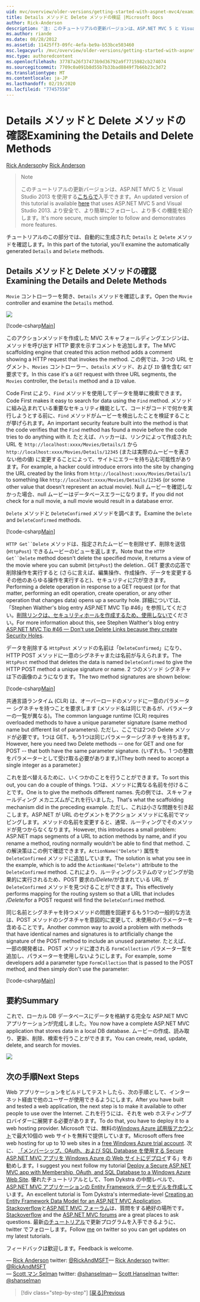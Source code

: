 ```yaml
---
uid: mvc/overview/older-versions/getting-started-with-aspnet-mvc4/examining-the-details-and-delete-methods
title: Details メソッドと Delete メソッドの検証 |Microsoft Docs
author: Rick-Anderson
description: '注: このチュートリアルの更新バージョンは、ASP.NET MVC 5 と Visual Studio 2013 を使用するこちらで入手できます。 より安全で、より簡単にフォローとデモができます...'
ms.author: riande
ms.date: 08/28/2012
ms.assetid: 11425ff3-09fc-4efa-be9a-b53bce503460
msc.legacyurl: /mvc/overview/older-versions/getting-started-with-aspnet-mvc4/examining-the-details-and-delete-methods
msc.type: authoredcontent
ms.openlocfilehash: 37787a26f37473b9d36792a9f7715982cb274074
ms.sourcegitcommit: 7709c0a091b8d55b7b33bad8849f7b66b23c3d72
ms.translationtype: MT
ms.contentlocale: ja-JP
ms.lasthandoff: 02/19/2020
ms.locfileid: "77457558"
---
```

# <a name="examining-the-details-and-delete-methods"></a><span data-ttu-id="c9a96-104">Details メソッドと Delete メソッドの確認</span><span class="sxs-lookup"><span data-stu-id="c9a96-104">Examining the Details and Delete Methods</span></span>

<span data-ttu-id="c9a96-105">[Rick Anderson](https://twitter.com/RickAndMSFT)</span><span class="sxs-lookup"><span data-stu-id="c9a96-105">by [Rick Anderson](https://twitter.com/RickAndMSFT)</span></span>

> > [!NOTE]
> > <span data-ttu-id="c9a96-106">このチュートリアルの更新バージョンは、ASP.NET MVC 5 と Visual Studio 2013 を使用する[こちらで](../../getting-started/introduction/getting-started.md)入手できます。</span><span class="sxs-lookup"><span data-stu-id="c9a96-106">An updated version of this tutorial is available [here](../../getting-started/introduction/getting-started.md) that uses ASP.NET MVC 5 and Visual Studio 2013.</span></span> <span data-ttu-id="c9a96-107">より安全で、より簡単にフォローし、より多くの機能を紹介します。</span><span class="sxs-lookup"><span data-stu-id="c9a96-107">It's more secure, much simpler to follow and demonstrates more features.</span></span>

<span data-ttu-id="c9a96-108">チュートリアルのこの部分では、自動的に生成された `Details` と `Delete` メソッドを確認します。</span><span class="sxs-lookup"><span data-stu-id="c9a96-108">In this part of the tutorial, you'll examine the automatically generated `Details` and `Delete` methods.</span></span>

## <a name="examining-the-details-and-delete-methods"></a><span data-ttu-id="c9a96-109">Details メソッドと Delete メソッドの確認</span><span class="sxs-lookup"><span data-stu-id="c9a96-109">Examining the Details and Delete Methods</span></span>

<span data-ttu-id="c9a96-110">`Movie` コントローラーを開き、`Details` メソッドを確認します。</span><span class="sxs-lookup"><span data-stu-id="c9a96-110">Open the `Movie` controller and examine the `Details` method.</span></span>

![](examining-the-details-and-delete-methods/_static/image1.png)

[!code-csharp[Main](examining-the-details-and-delete-methods/samples/sample1.cs)]

<span data-ttu-id="c9a96-111">このアクションメソッドを作成した MVC スキャフォールディングエンジンは、メソッドを呼び出す HTTP 要求を示すコメントを追加します。</span><span class="sxs-lookup"><span data-stu-id="c9a96-111">The MVC scaffolding engine that created this action method adds a comment showing a HTTP request that invokes the method.</span></span> <span data-ttu-id="c9a96-112">この例では、3つの URL セグメント、`Movies` コントローラー、`Details` メソッド、および `ID` 値を含む `GET` 要求です。</span><span class="sxs-lookup"><span data-stu-id="c9a96-112">In this case it's a `GET` request with three URL segments, the `Movies` controller, the `Details` method and a `ID` value.</span></span>

<span data-ttu-id="c9a96-113">Code First により、`Find` メソッドを使用してデータを簡単に検索できます。</span><span class="sxs-lookup"><span data-stu-id="c9a96-113">Code First makes it easy to search for data using the `Find` method.</span></span> <span data-ttu-id="c9a96-114">メソッドに組み込まれている重要なセキュリティ機能として、コードがコードで何かを実行しようとする前に、`Find` メソッドがムービーを検出したことを検証することが挙げられます。</span><span class="sxs-lookup"><span data-stu-id="c9a96-114">An important security feature built into the method is that the code verifies that the `Find` method has found a movie before the code tries to do anything with it.</span></span> <span data-ttu-id="c9a96-115">たとえば、ハッカーは、リンクによって作成された URL を `http://localhost:xxxx/Movies/Details/1` から `http://localhost:xxxx/Movies/Details/12345` (または実際のムービーを表さない他の値) に変更することによって、サイトにエラーを持ち込む可能性があります。</span><span class="sxs-lookup"><span data-stu-id="c9a96-115">For example, a hacker could introduce errors into the site by changing the URL created by the links from `http://localhost:xxxx/Movies/Details/1` to something like `http://localhost:xxxx/Movies/Details/12345` (or some other value that doesn't represent an actual movie).</span></span> <span data-ttu-id="c9a96-116">Null ムービーを確認しなかった場合、null ムービーはデータベースエラーになります。</span><span class="sxs-lookup"><span data-stu-id="c9a96-116">If you did not check for a null movie, a null movie would result in a database error.</span></span>

<span data-ttu-id="c9a96-117">`Delete` メソッドと `DeleteConfirmed` メソッドを調べます。</span><span class="sxs-lookup"><span data-stu-id="c9a96-117">Examine the `Delete` and `DeleteConfirmed` methods.</span></span>

[!code-csharp[Main](examining-the-details-and-delete-methods/samples/sample2.cs?highlight=17)]

<span data-ttu-id="c9a96-118">`HTTP Get``Delete` メソッドは、指定されたムービーを削除せず、削除を送信 (`HttpPost`) できるムービーのビューを返します。</span><span class="sxs-lookup"><span data-stu-id="c9a96-118">Note that the `HTTP Get``Delete` method doesn't delete the specified movie, it returns a view of the movie where you can submit (`HttpPost`) the deletion..</span></span> <span data-ttu-id="c9a96-119">GET 要求の応答で削除操作を実行すると (さらに言えば、編集操作、作成操作、データを変更するその他のあらゆる操作を実行すると)、セキュリティに穴が空きます。</span><span class="sxs-lookup"><span data-stu-id="c9a96-119">Performing a delete operation in response to a GET request (or for that matter, performing an edit operation, create operation, or any other operation that changes data) opens up a security hole.</span></span> <span data-ttu-id="c9a96-120">詳細については、「Stephen Walther's blog entry ASP.NET MVC Tip #46」を参照してください。[削除リンクは、セキュリティホールを作成するため、使用しないで](http://stephenwalther.com/blog/archive/2009/01/21/asp.net-mvc-tip-46-ndash-donrsquot-use-delete-links-because.aspx)ください。</span><span class="sxs-lookup"><span data-stu-id="c9a96-120">For more information about this, see Stephen Walther's blog entry [ASP.NET MVC Tip #46 — Don't use Delete Links because they create Security Holes](http://stephenwalther.com/blog/archive/2009/01/21/asp.net-mvc-tip-46-ndash-donrsquot-use-delete-links-because.aspx).</span></span>

<span data-ttu-id="c9a96-121">データを削除する `HttpPost` メソッドの名前は「`DeleteConfirmed`」になり、HTTP POST メソッドに一意のシグネチャまたは名前が与えられます。</span><span class="sxs-lookup"><span data-stu-id="c9a96-121">The `HttpPost` method that deletes the data is named `DeleteConfirmed` to give the HTTP POST method a unique signature or name.</span></span> <span data-ttu-id="c9a96-122">2 つのメソッド シグネチャは下の画像のようになります。</span><span class="sxs-lookup"><span data-stu-id="c9a96-122">The two method signatures are shown below:</span></span>

[!code-csharp[Main](examining-the-details-and-delete-methods/samples/sample3.cs)]

<span data-ttu-id="c9a96-123">共通言語ランタイム (CLR) は、オーバーロードのメソッドに一意のパラメーター シグネチャを持つことを要求します (メソッド名は同じであるが、パラメーターの一覧が異なる)。</span><span class="sxs-lookup"><span data-stu-id="c9a96-123">The common language runtime (CLR) requires overloaded methods to have a unique parameter signature (same method name but different list of parameters).</span></span> <span data-ttu-id="c9a96-124">ただし、ここでは2つの Delete メソッドが必要です。1つは GET、もう1つは同じパラメーターシグネチャを持ちます。</span><span class="sxs-lookup"><span data-stu-id="c9a96-124">However, here you need two Delete methods -- one for GET and one for POST -- that both have the same parameter signature.</span></span> <span data-ttu-id="c9a96-125">(いずれも、1 つの整数をパラメーターとして受け取る必要があります。)</span><span class="sxs-lookup"><span data-stu-id="c9a96-125">(They both need to accept a single integer as a parameter.)</span></span>

<span data-ttu-id="c9a96-126">これを並べ替えるために、いくつかのことを行うことができます。</span><span class="sxs-lookup"><span data-stu-id="c9a96-126">To sort this out, you can do a couple of things.</span></span> <span data-ttu-id="c9a96-127">1つは、メソッドに異なる名前を付けることです。</span><span class="sxs-lookup"><span data-stu-id="c9a96-127">One is to give the methods different names.</span></span> <span data-ttu-id="c9a96-128">先の例では、スキャフォールディング メカニズムがこれを行いました。</span><span class="sxs-lookup"><span data-stu-id="c9a96-128">That's what the scaffolding mechanism did in the preceding example.</span></span> <span data-ttu-id="c9a96-129">ただし、これは小さな問題を引き起こします。ASP.NET が URL のセグメントをアクション メソッドに名前でマッピングします。メソッドの名前を変更すると、通常、ルーティングでそのメソッドが見つからなくなります。</span><span class="sxs-lookup"><span data-stu-id="c9a96-129">However, this introduces a small problem: ASP.NET maps segments of a URL to action methods by name, and if you rename a method, routing normally wouldn't be able to find that method.</span></span> <span data-ttu-id="c9a96-130">この解決策はこの例で確認できます。`ActionName("Delete")` 属性を `DeleteConfirmed` メソッドに追加しています。</span><span class="sxs-lookup"><span data-stu-id="c9a96-130">The solution is what you see in the example, which is to add the `ActionName("Delete")` attribute to the `DeleteConfirmed` method.</span></span> <span data-ttu-id="c9a96-131">これにより、ルーティングシステムのマッピングが効果的に実行されるため、POST 要求の<em>/Delete/</em>が含まれている URL が `DeleteConfirmed` メソッドを見つけることができます。</span><span class="sxs-lookup"><span data-stu-id="c9a96-131">This effectively performs mapping for the routing system so that a URL that includes <em>/Delete/</em>for a POST request will find the `DeleteConfirmed` method.</span></span>

<span data-ttu-id="c9a96-132">同じ名前とシグネチャを持つメソッドの問題を回避するもう1つの一般的な方法は、POST メソッドのシグネチャを意図的に変更して、未使用のパラメーターを含めることです。</span><span class="sxs-lookup"><span data-stu-id="c9a96-132">Another common way to avoid a problem with methods that have identical names and signatures is to artificially change the signature of the POST method to include an unused parameter.</span></span> <span data-ttu-id="c9a96-133">たとえば、一部の開発者は、POST メソッドに渡される `FormCollection` パラメーター型を追加し、パラメーターを使用しないようにします。</span><span class="sxs-lookup"><span data-stu-id="c9a96-133">For example, some developers add a parameter type `FormCollection` that is passed to the POST method, and then simply don't use the parameter:</span></span>

[!code-csharp[Main](examining-the-details-and-delete-methods/samples/sample4.cs)]

## <a name="summary"></a><span data-ttu-id="c9a96-134">要約</span><span class="sxs-lookup"><span data-stu-id="c9a96-134">Summary</span></span>

<span data-ttu-id="c9a96-135">これで、ローカル DB データベースにデータを格納する完全な ASP.NET MVC アプリケーションが完成しました。</span><span class="sxs-lookup"><span data-stu-id="c9a96-135">You now have a complete ASP.NET MVC application that stores data in a local DB database.</span></span> <span data-ttu-id="c9a96-136">ムービーの作成、読み取り、更新、削除、検索を行うことができます。</span><span class="sxs-lookup"><span data-stu-id="c9a96-136">You can create, read, update, delete, and search for movies.</span></span>

![](examining-the-details-and-delete-methods/_static/image2.png)

## <a name="next-steps"></a><span data-ttu-id="c9a96-137">次の手順</span><span class="sxs-lookup"><span data-stu-id="c9a96-137">Next Steps</span></span>

<span data-ttu-id="c9a96-138">Web アプリケーションをビルドしてテストしたら、次の手順として、インターネット経由で他のユーザーが使用できるようにします。</span><span class="sxs-lookup"><span data-stu-id="c9a96-138">After you have built and tested a web application, the next step is to make it available to other people to use over the Internet.</span></span> <span data-ttu-id="c9a96-139">これを行うには、それを web ホスティングプロバイダーに展開する必要があります。</span><span class="sxs-lookup"><span data-stu-id="c9a96-139">To do that, you have to deploy it to a web hosting provider.</span></span> <span data-ttu-id="c9a96-140">Microsoft では、無料の[Windows Azure 試用版アカウント](https://www.windowsazure.com/pricing/free-trial/?WT.mc_id=A443DD604)で最大10個の web サイトを無料で提供しています。</span><span class="sxs-lookup"><span data-stu-id="c9a96-140">Microsoft offers free web hosting for up to 10 web sites in a [free Windows Azure trial account](https://www.windowsazure.com/pricing/free-trial/?WT.mc_id=A443DD604).</span></span> <span data-ttu-id="c9a96-141">次に、 [「メンバーシップ、OAuth、および SQL Database を使用する Secure ASP.NET MVC アプリを Windows Azure の Web サイトにデプロイ](https://docs.microsoft.com/aspnet/core/security/authorization/secure-data)する」をお勧めします。</span><span class="sxs-lookup"><span data-stu-id="c9a96-141">I suggest you next follow my tutorial [Deploy a Secure ASP.NET MVC app with Membership, OAuth, and SQL Database to a Windows Azure Web Site](https://docs.microsoft.com/aspnet/core/security/authorization/secure-data).</span></span> <span data-ttu-id="c9a96-142">優れたチュートリアルとして、Tom Dykstra の中間レベルで、 [ASP.NET MVC アプリケーションの Entity Framework データモデルを作成して](../../getting-started/getting-started-with-ef-using-mvc/creating-an-entity-framework-data-model-for-an-asp-net-mvc-application.md)います。</span><span class="sxs-lookup"><span data-stu-id="c9a96-142">An excellent tutorial is Tom Dykstra's intermediate-level [Creating an Entity Framework Data Model for an ASP.NET MVC Application](../../getting-started/getting-started-with-ef-using-mvc/creating-an-entity-framework-data-model-for-an-asp-net-mvc-application.md).</span></span> <span data-ttu-id="c9a96-143">[Stackoverflow](http://stackoverflow.com/help)と[ASP.NET MVC フォーラム](https://forums.asp.net/1146.aspx)は、質問をする絶好の場所です。</span><span class="sxs-lookup"><span data-stu-id="c9a96-143">[Stackoverflow](http://stackoverflow.com/help) and the [ASP.NET MVC forums](https://forums.asp.net/1146.aspx) are a great places to ask questions.</span></span> <span data-ttu-id="c9a96-144">最新[のチュートリアル](https://twitter.com/RickAndMSFT)で更新プログラムを入手できるように、twitter でフォローします。</span><span class="sxs-lookup"><span data-stu-id="c9a96-144">Follow [me](https://twitter.com/RickAndMSFT) on twitter so you can get updates on my latest tutorials.</span></span>

<span data-ttu-id="c9a96-145">フィードバックは歓迎します。</span><span class="sxs-lookup"><span data-stu-id="c9a96-145">Feedback is welcome.</span></span>

<span data-ttu-id="c9a96-146">— [Rick Anderson](https://blogs.msdn.com/rickAndy) twitter: [@RickAndMSFT](https://twitter.com/RickAndMSFT)</span><span class="sxs-lookup"><span data-stu-id="c9a96-146">— [Rick Anderson](https://blogs.msdn.com/rickAndy) twitter: [@RickAndMSFT](https://twitter.com/RickAndMSFT)</span></span>  
<span data-ttu-id="c9a96-147">— [Scott マン Selman](http://www.hanselman.com/blog/) twitter: [@shanselman](https://twitter.com/shanselman)</span><span class="sxs-lookup"><span data-stu-id="c9a96-147">— [Scott Hanselman](http://www.hanselman.com/blog/) twitter: [@shanselman](https://twitter.com/shanselman)</span></span>

> [!div class="step-by-step"]
> <span data-ttu-id="c9a96-148">[[戻る]](adding-validation-to-the-model.md)</span><span class="sxs-lookup"><span data-stu-id="c9a96-148">[Previous](adding-validation-to-the-model.md)</span></span>
